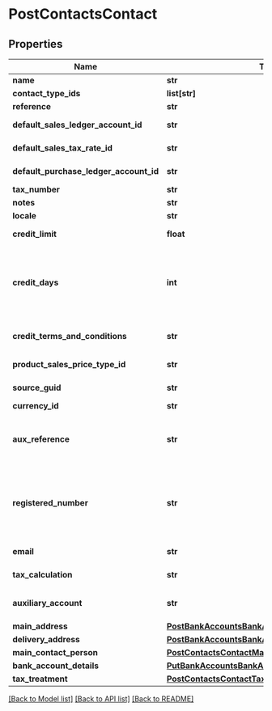 # PostContactsContact

## Properties
Name | Type | Description | Notes
------------ | ------------- | ------------- | -------------
**name** | **str** | The name of the contact | 
**contact_type_ids** | **list[str]** | The IDs of the Contact Types. | 
**reference** | **str** | The reference for the contact | [optional] 
**default_sales_ledger_account_id** | **str** | The ID of the Default Sales Ledger Account. | [optional] 
**default_sales_tax_rate_id** | **str** | The ID of the Default Sales Tax Rate. | [optional] 
**default_purchase_ledger_account_id** | **str** | The ID of the Default Purchase Ledger Account. | [optional] 
**tax_number** | **str** | The tax number for the contact | [optional] 
**notes** | **str** | The notes for the contact | [optional] 
**locale** | **str** | The locale for the contact | [optional] 
**credit_limit** | **float** | Custom credit limit amount for the contact | [optional] 
**credit_days** | **int** | Custom credit days for the contact If returned as null in a GET response, you may want to GET /invoice_settings and use &#39;vendor_credit_days&#39; as default/fallback according to your use case.  | [optional] 
**credit_terms_and_conditions** | **str** | Custom terms and conditions for the contact (Customers only) | [optional] 
**product_sales_price_type_id** | **str** | The ID of the Product Sales Price Type. | [optional] 
**source_guid** | **str** | Used when importing contacts from external sources | [optional] 
**currency_id** | **str** | The ID of the Currency. | [optional] 
**aux_reference** | **str** | Auxiliary reference. Used for German \&quot;Kreditorennummer\&quot; and \&quot;Debitorennummer\&quot; | [optional] 
**registered_number** | **str** | The registered number of the contact&#39;s business. Only used for German businesses and represents the \&quot;Steuernummer\&quot; there (not the \&quot;USt-ID\&quot;). | [optional] 
**email** | **str** | The email address for the given contact | [optional] 
**tax_calculation** | **str** | The tax calculation method - used for French VAT &amp; Recargo | [optional] 
**auxiliary_account** | **str** | Auxiliary account - used when auxiliary accounting is enabled in business settings | [optional] 
**main_address** | [**PostBankAccountsBankAccountMainAddress**](PostBankAccountsBankAccountMainAddress.md) |  | [optional] 
**delivery_address** | [**PostBankAccountsBankAccountMainAddress**](PostBankAccountsBankAccountMainAddress.md) |  | [optional] 
**main_contact_person** | [**PostContactsContactMainContactPerson**](PostContactsContactMainContactPerson.md) |  | [optional] 
**bank_account_details** | [**PutBankAccountsBankAccountBankAccountDetails**](PutBankAccountsBankAccountBankAccountDetails.md) |  | [optional] 
**tax_treatment** | [**PostContactsContactTaxTreatment**](PostContactsContactTaxTreatment.md) |  | [optional] 

[[Back to Model list]](../README.md#documentation-for-models) [[Back to API list]](../README.md#documentation-for-api-endpoints) [[Back to README]](../README.md)


